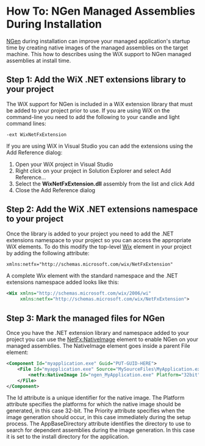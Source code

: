 # How To: NGen Managed Assemblies During Installation

<a target="_blank" href="http://msdn.microsoft.com/en-us/magazine/cc163808.aspx">NGen</a> during installation can improve your managed application&apos;s startup time by creating native images of the managed assemblies on the target machine. This how to describes using the WiX support to NGen managed assemblies at install time.

## Step 1: Add the WiX .NET extensions library to your project
The WiX support for NGen is included in a WiX extension library that must be added to your project prior to use. If you are using WiX on the command-line you need to add the following to your candle and light command lines:

    -ext WixNetFxExtension

If you are using WiX in Visual Studio you can add the extensions using the Add Reference dialog:

1. Open your WiX project in Visual Studio
1. Right click on your project in Solution Explorer and select Add Reference...
1. Select the <strong>WixNetFxExtension.dll</strong> assembly from the list and click Add
1. Close the Add Reference dialog

## Step 2: Add the WiX .NET extensions namespace to your project
Once the library is added to your project you need to add the .NET extensions namespace to your project so you can access the appropriate WiX elements. To do this modify the top-level [Wix](../../xsd/wix/wix/wix.md) element in your project by adding the following attribute:

```xml
xmlns:netfx="http://schemas.microsoft.com/wix/NetFxExtension"
```

A complete Wix element with the standard namespace and the .NET extensions namespace added looks like this:

```xml
<Wix xmlns="http://schemas.microsoft.com/wix/2006/wi"
     xmlns:netfx="http://schemas.microsoft.com/wix/NetFxExtension">
```

## Step 3: Mark the managed files for NGen
Once you have the .NET extension library and namespace added to your project you can use the [NetFx:NativeImage](../../xsd/netfx/nativeimage.md) element to enable NGen on your managed assemblies. The NativeImage element goes inside a parent File element:

```xml
<Component Id="myapplication.exe" Guid="PUT-GUID-HERE">
    <File Id="myapplication.exe" Source="MySourceFiles\MyApplication.exe" KeyPath="yes" Checksum="yes">
        <netfx:NativeImage Id="ngen_MyApplication.exe" Platform="32bit" Priority="0" AppBaseDirectory="APPLICATIONROOTDIRECTORY"/>
    </File>
</Component>
```

The Id attribute is a unique identifier for the native image. The Platform attribute specifies the platforms for which the native image should be generated, in this case 32-bit. The Priority attribute specifies when the image generation should occur, in this case immediately during the setup process. The AppBaseDirectory attribute identifies the directory to use to search for dependent assemblies during the image generation. In this case it is set to the install directory for the application.
